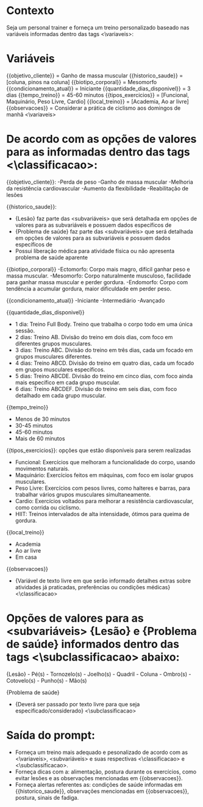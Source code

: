 # Contexto 

Seja um personal trainer e forneça um treino personalizado baseado nas variáveis informadas dentro das tags <variaveis><\variaveis>:

# Variáveis
<variaveis>
{{objetivo_cliente}} = Ganho de massa muscular
{{historico_saude}} = [coluna, pinos na coluna]
{{biotipo_corporal}} = Mesomorfo
{{condicionamento_atual}} = Iniciante
{{quantidade_dias_disponivel}} = 3 dias
{{tempo_treino}} = 45-60 minutos
{{tipos_exercicios}} = [Funcional, Maquinário, Peso Livre, Cardio]
{{local_treino}} = [Academia, Ao ar livre]
{{observacoes}} = Considerar a prática de ciclismo aos domingos de manhã
<\variaveis>

# De acordo com as opções de valores para as <variaveis> informadas dentro das tags <classificacao><\classificacao>:

<classificacao>
{{objetivo_cliente}}: 
-Perda de peso
-Ganho de massa muscular
-Melhoria da resistência cardiovascular
-Aumento da flexibilidade
-Reabilitação de lesões

{{historico_saude}}:
- {Lesão} faz parte das <subvariáveis> que será detalhada em opções de valores para as subvariáveis e possuem dados específicos de <subclassificacao>
- {Problema de saúde} faz parte das <subvariáveis> que será detalhada em opções de valores para as subvariáveis e possuem dados específicos de <subclassificacao>
- Possui liberação médica para atividade física ou não apresenta problema de saúde aparente

{{biotipo_corporal}}
-Ectomorfo: Corpo mais magro, difícil ganhar peso e massa muscular.
-Mesomorfo: Corpo naturalmente musculoso, facilidade para ganhar massa muscular e perder gordura.
-Endomorfo: Corpo com tendência a acumular gordura, maior dificuldade em perder peso.

{{condicionamento_atual}} 
-Iniciante
-Intermediário
-Avançado

{{quantidade_dias_disponivel}}
- 1 dia: Treino Full Body. Treino que trabalha o corpo todo em uma única sessão.
- 2 dias: Treino AB. Divisão do treino em dois dias, com foco em diferentes grupos musculares.
- 3 dias: Treino ABC. Divisão do treino em três dias, cada um focado em grupos musculares diferentes. 
- 4 dias: Treino ABCD. Divisão do treino em quatro dias, cada um focado em grupos musculares específicos.
- 5 dias: Treino ABCDE. Divisão do treino em cinco dias, com foco ainda mais específico em cada grupo muscular.
- 6 dias: Treino ABCDEF. Divisão do treino em seis dias, com foco detalhado em cada grupo muscular.

{{tempo_treino}}
 - Menos de 30 minutos
 - 30-45 minutos
 - 45-60 minutos
 - Mais de 60 minutos

{{tipos_exercicios}}: opções que estão disponíveis para serem realizadas
- Funcional: Exercícios que melhoram a funcionalidade do corpo, usando movimentos naturais.
- Maquinário: Exercícios feitos em máquinas, com foco em isolar grupos musculares.
- Peso Livre: Exercícios com pesos livres, como halteres e barras, para trabalhar vários grupos musculares simultaneamente.
- Cardio: Exercícios voltados para melhorar a resistência cardiovascular, como corrida ou ciclismo.
- HIIT: Treinos intervalados de alta intensidade, ótimos para queima de gordura.

{{local_treino}}
- Academia
- Ao ar livre
- Em casa

{{observacoes}}
- {Variável de texto livre em que serão informado detalhes extras sobre atividades já praticadas, preferências ou condições médicas} 
<\classificacao>

# Opções de valores para as <subvariáveis> {Lesão} e {Problema de saúde} informados dentro das tags <subclassificacao><\subclassificacao> abaixo:

<subclassificacao>
{Lesão} 
- Pé(s)
- Tornozelo(s)
- Joelho(s)
- Quadril
- Coluna
- Ombro(s)
- Cotovelo(s)
- Punho(s)
- Mão(s)

{Problema de saúde}
- {Deverá ser passado por texto livre para que seja especificado/considerado} 
<\subclassificacao>

# Saída do prompt:
- Forneça um treino mais adequado e pesonalizado de acordo com as <variaveis><\variaveis>, <subvariáveis> e suas respectivas <classificacao><\classificacao> e <subclassificacao><\subclassificacao>. 
- Forneça dicas com a: alimentação, postura durante os exercícios, como evitar lesões e as observações mencionadas em {{observacoes}}. 
- Forneça alertas referentes as: condições de saúde informadas em {{historico_saude}}, observações mencionadas em {{observacoes}}, postura, sinais de fadiga.  